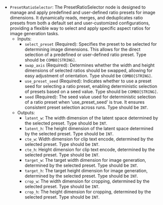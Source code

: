 - `PresetRatioSelector`: The PresetRatioSelector node is designed to manage and apply predefined and user-defined ratio presets for image dimensions. It dynamically reads, merges, and deduplicates ratio presets from both a default set and user-customized configurations, providing a flexible way to select and apply specific aspect ratios for image generation tasks.
    - Inputs:
        - `select_preset` (Required): Specifies the preset to be selected for determining image dimensions. This allows for the direct selection of a predefined or user-defined ratio preset. Type should be `COMBO[STRING]`.
        - `swap_axis` (Required): Determines whether the width and height dimensions of selected ratios should be swapped, allowing for easy adjustment of orientation. Type should be `COMBO[STRING]`.
        - `use_preset_seed` (Required): Indicates whether to use a preset seed for selecting a ratio preset, enabling deterministic selection of presets based on a seed value. Type should be `COMBO[STRING]`.
        - `seed` (Required): The seed value used for deterministic selection of a ratio preset when 'use_preset_seed' is true. It ensures consistent preset selection across runs. Type should be `INT`.
    - Outputs:
        - `latent_w`: The width dimension of the latent space determined by the selected preset. Type should be `INT`.
        - `latent_h`: The height dimension of the latent space determined by the selected preset. Type should be `INT`.
        - `cte_w`: Width dimension for clip text encode, determined by the selected preset. Type should be `INT`.
        - `cte_h`: Height dimension for clip text encode, determined by the selected preset. Type should be `INT`.
        - `target_w`: The target width dimension for image generation, determined by the selected preset. Type should be `INT`.
        - `target_h`: The target height dimension for image generation, determined by the selected preset. Type should be `INT`.
        - `crop_w`: The width dimension for cropping, determined by the selected preset. Type should be `INT`.
        - `crop_h`: The height dimension for cropping, determined by the selected preset. Type should be `INT`.
